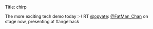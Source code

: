 Title: chirp

The more exciting tech demo today :-) RT <a href="http://twitter.com/opyate">@opyate</a>: <a href="http://twitter.com/FatMan_Chan">@FatMan_Chan</a> on stage now, presenting at #angelhack
